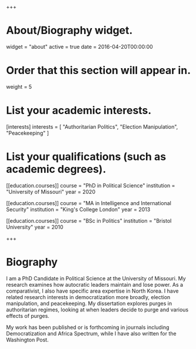 +++
# About/Biography widget.
widget = "about"
active = true
date = 2016-04-20T00:00:00

# Order that this section will appear in.
weight = 5

# List your academic interests.
[interests]
  interests = [
    "Authoritarian Politics",
    "Election Manipulation",
    "Peacekeeping"
  ]

# List your qualifications (such as academic degrees).
[[education.courses]]
  course = "PhD in Political Science"
  institution = "University of Missouri"
  year = 2020

[[education.courses]]
  course = "MA in Intelligence and International Security"
  institution = "King's College London"
  year = 2013

[[education.courses]]
  course = "BSc in Politics"
  institution = "Bristol University"
  year = 2010
 
+++

# Biography

I am a PhD Candidate in Political Science at the University of Missouri. My research examines how autocratic leaders maintain and lose power. As a comparativist, I also have specific area expertise in North Korea. I have related research interests in democratization more broadly, election manipulation, and peacekeeping. My dissertation explores purges in authoritarian regimes, looking at when leaders decide to purge and various effects of purges.

My work has been published or is forthcoming in journals including Democratization and Africa Spectrum, while I have also written for the Washington Post. 
